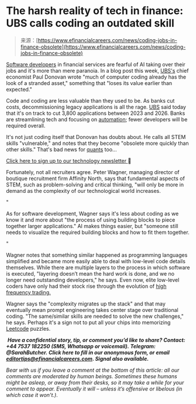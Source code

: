 <!--yml
category: 未分类
date: 2024-05-27 14:46:37
-->

# The harsh reality of tech in finance: UBS calls coding an outdated skill

> 来源：[https://www.efinancialcareers.com/news/coding-jobs-in-finance-obsolete](https://www.efinancialcareers.com/news/coding-jobs-in-finance-obsolete)

[Software developers](/jobs/development) in financial services are fearful of AI taking over their jobs and it's more than mere paranoia. In a blog post this week, [UBS's](/news/this-is-why-ubs-bankers-were-complaining-about-their-bonuses) chief economist Paul Donovan wrote "much of computer coding already has the look of a stranded asset," something that "loses its value earlier than expected."

Code and coding are less valuable than they used to be. As banks cut costs, decommissioning legacy applications is all the rage. [UBS](/news/this-is-why-ubs-bankers-were-complaining-about-their-bonuses) said today that it's on track to cut 3,800 applications between 2023 and 2026\. Banks are streamlining tech and focusing on [automation](/news/2022/12/automation-banking-bonus-cuts); fewer developers will be required overall.

It's not just coding itself that Donovan has doubts about. He calls all STEM skills "vulnerable," and notes that they become "obsolete more quickly than other skills." That's bad news for [quants](/jobs/quant-developer) too...

[Click here to sign up to our technology newsletter ](/myefc/preferences/subscribe?newsletter=technology)🔧

Fortunately, not all recruiters agree. Peter Wagner, managing director of boutique recruitment firm Affinity North, says that fundamental aspects of STEM, such as problem-solving and critical thinking, "will only be more in demand as the complexity of our technological world increases.

"

As for software development, Wagner says it's less about coding as we know it and more about "the process of using building blocks to piece together larger applications." AI makes things easier, but "someone still needs to visualize the required building blocks and how to fit them together.

"

Wagner notes that something similar happened as programming languages simplified and became more easily able to deal with low-level code details themselves. While there are multiple layers to the process in which software is executed, "layering doesn’t mean the hard work is done, and we no longer need outstanding developers," he says. Even now, elite low-level coders have only had their stock rise through the evolution of [high frequency trading.](/news/High-Frequency-Trading-Hiring-And-Pay)

Wagner says the "complexity migrates up the stack" and that may eventually mean prompt engineering takes center stage over traditional coding. "The same/similar skills are needed to solve the new challenges," he says. Perhaps it's a sign not to put all your chips into memorizing [Leetcode](/news/2023/09/developer-pay-in-banks) puzzles.

 ***Have a confidential story, tip, or comment you’d like to share? Contact: +44 7537 182250 (SMS, Whatsapp or voicemail). Telegram: @SarahButcher. ******Click here to fill in our anonymous form******, or email editortips@efinancialcareers.com. Signal also available.***

*Bear with us if you leave a comment at the bottom of this article: all our comments are moderated by human beings. Sometimes these humans might be asleep, or away from their desks, so it may take a while for your comment to appear. Eventually it will – unless it’s offensive or libelous (in which case it won’t.)*.